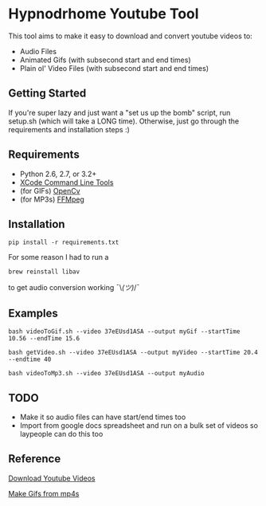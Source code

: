 # Hypnodrhome Youtube Tool

This tool aims to make it easy to download and convert youtube videos
to:

- Audio Files
- Animated Gifs (with subsecond start and end times)
- Plain ol' Video Files (with subsecond start and end times)

## Getting Started

If you're super lazy and just want a "set us up the bomb" script, run setup.sh (which will take a LONG time).
Otherwise, just go through the requirements and installation steps :)

## Requirements

- Python 2.6, 2.7, or 3.2+
- [XCode Command Line Tools](http://lmgtfy.com/?q=install+xcode+command+line+tools)
- (for GIFs) [OpenCv](http://www.jeffreythompson.org/blog/2013/08/22/update-installing-opencv-on-mac-mountain-lion/)
- (for MP3s) [FFMpeg](http://www.renevolution.com/how-to-install-ffmpeg-on-mac-os-x/)

## Installation

    pip install -r requirements.txt
    
For some reason I had to run a

    brew reinstall libav

to get audio conversion working ¯\\_(ツ)_/¯

## Examples

    bash videoToGif.sh --video 37eEUsd1ASA --output myGif --startTime 10.56 --endTime 15.6

    bash getVideo.sh --video 37eEUsd1ASA --output myVideo --startTime 20.4 --endtime 40

    bash videoToMp3.sh --video 37eEUsd1ASA --output myAudio

## TODO

- Make it so audio files can have start/end times too
- Import from google docs spreadsheet and run on a bulk set of videos so laypeople can do this too

## Reference

[Download Youtube Videos](https://github.com/rg3/youtube-dl/blob/master/README.md#readme)

[Make Gifs from mp4s](http://zulko.github.io/blog/2014/01/23/making-animated-gifs-from-video-files-with-python/)
